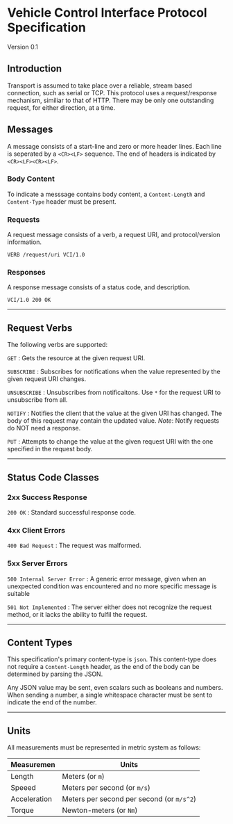 # Vehicle Control Interface Protocol Specification

Version 0.1

## Introduction

Transport is assumed to take place over a reliable, stream based connection, such as serial or TCP.  This protocol uses a request/response mechanism, similiar to that of HTTP.  There may be only one outstanding request, for either direction, at a time.

## Messages

A message consists of a start-line and zero or more header lines.  Each line is seperated by a `<CR><LF>` sequence.  The end of headers is indicated by `<CR><LF><CR><LF>`.

### Body Content

To indicate a messsage contains body content, a `Content-Length` and `Content-Type` header must be present.

### Requests

A request message consists of a verb, a request URI, and protocol/version information.

`
VERB /request/uri VCI/1.0
`

### Responses

A response message consists of a status code, and description.

`
VCI/1.0 200 OK
`

------------------------

## Request Verbs

The following verbs are supported:

`GET`
: Gets the resource at the given request URI.

`SUBSCRIBE`
: Subscribes for notifications when the value represented by the given request URI changes.

`UNSUBSCRIBE`
: Unsubscribes from notificaitons.  Use `*` for the request URI to unsubscribe from all.

`NOTIFY`
: Notifies the client that the value at the given URI has changed.  The body of this request may contain the updated value. *Note*: Notify requests do NOT need a response.

`PUT`
: Attempts to change the value at the given request URI with the one specified in the request body.

------------------------

## Status Code Classes

### **2xx Success Response**

`200 OK`
: Standard successful response code.

### **4xx Client Errors**

`400 Bad Request`
: The request was malformed.

### **5xx Server Errors**

`500 Internal Server Error`
: A generic error message, given when an unexpected condition was encountered and no more specific message is suitable

`501 Not Implemented`
: The server either does not recognize the request method, or it lacks the ability to fulfil the request.

------------------------

## Content Types

This specification's primary content-type is `json`.  This content-type does not require a `Content-Length` header, as the end of the body can be determined by parsing the JSON.

Any JSON value may be sent, even scalars such as booleans and numbers.  When sending a number, a single whitespace character must be sent to indicate the end of the number.

------------------------

## Units

All measurements must be represented in metric system as follows:

| Measuremen    | Units                                         |
| --------------| ----------------------------------------------|
| Length        | Meters (or `m`)                               |
| Speeed        | Meters per second (or `m/s`)                  |
| Acceleration  | Meters per second per second (or `m/s^2`)     |
| Torque        | Newton-meters (or `Nm`)                       |
